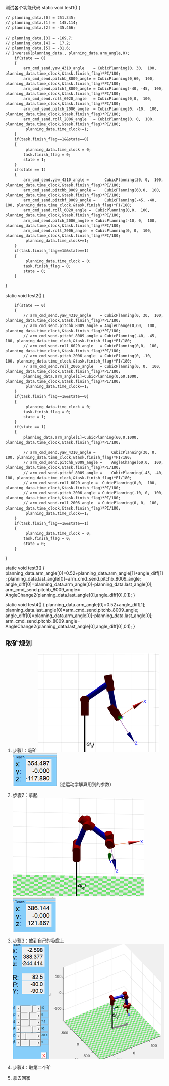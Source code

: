 测试各个功能代码
static void test1()
{

    // planning_data.[0] = 251.345;
    // planning_data.[1] =  145.114;
    // planning_data.[2] = -35.466;

    // planning_data.[3] = -169.7;
    // planning_data.[4] =  17.2;
    // planning_data.[5] = -31.6;
    // InverseK(planning_data., planning_data.arm_angle,0);
        if(state == 0)
        {
            arm_cmd_send.yaw_4310_angle    = CubicPlanning(0, 30,  100, planning_data.time_clock,&task.finish_flag)*PI/180;
            arm_cmd_send.pitchb_8009_angle = CubicPlanning(0,60,  100, planning_data.time_clock,&task.finish_flag)*PI/180;
            arm_cmd_send.pitchf_8009_angle = CubicPlanning(-40, -45,  100, planning_data.time_clock,&task.finish_flag)*PI/180;
            arm_cmd_send.roll_6020_angle   = CubicPlanning(0,0,  100, planning_data.time_clock,&task.finish_flag)*PI/180;
            arm_cmd_send.pitch_2006_angle  = CubicPlanning(0, -10,  100, planning_data.time_clock,&task.finish_flag)*PI/180;
            arm_cmd_send.roll_2006_angle   = CubicPlanning(0, 0,  100, planning_data.time_clock,&task.finish_flag)*PI/180;
             planning_data.time_clock+=1;
        }
        if(task.finish_flag==1&&state==0)
        {
             planning_data.time_clock = 0;
            task.finish_flag = 0;
            state = 1;
        }
        if(state == 1)
        {
            arm_cmd_send.yaw_4310_angle =       CubicPlanning(30, 0,  100, planning_data.time_clock,&task.finish_flag)*PI/180;
            arm_cmd_send.pitchb_8009_angle =    CubicPlanning(60,0,  100, planning_data.time_clock,&task.finish_flag)*PI/180;
            arm_cmd_send.pitchf_8009_angle =    CubicPlanning(-45, -40,  100, planning_data.time_clock,&task.finish_flag)*PI/180;
            arm_cmd_send.roll_6020_angle =  CubicPlanning(0,0,  100, planning_data.time_clock,&task.finish_flag)*PI/180;
            arm_cmd_send.pitch_2006_angle = CubicPlanning(-10, 0,  100, planning_data.time_clock,&task.finish_flag)*PI/180;
            arm_cmd_send.roll_2006_angle  = CubicPlanning(0, 0,  100, planning_data.time_clock,&task.finish_flag)*PI/180; 
             planning_data.time_clock+=1;
        }
        if(task.finish_flag==1&&state==1)
        {
             planning_data.time_clock = 0;
            task.finish_flag = 0;
            state = 0;
        }
}

static void test2()
{

        if(state == 0)
        {
            // arm_cmd_send.yaw_4310_angle    = CubicPlanning(0, 30,  100, planning_data.time_clock,&task.finish_flag)*PI/180;
            // arm_cmd_send.pitchb_8009_angle = AngleChange(0,60,  100, planning_data.time_clock,&task.finish_flag)*PI/180;
            // arm_cmd_send.pitchf_8009_angle = CubicPlanning(-40, -45,  100, planning_data.time_clock,&task.finish_flag)*PI/180;
            // arm_cmd_send.roll_6020_angle   = CubicPlanning(0,0,  100, planning_data.time_clock,&task.finish_flag)*PI/180;
            // arm_cmd_send.pitch_2006_angle  = CubicPlanning(0, -10,  100, planning_data.time_clock,&task.finish_flag)*PI/180;
            // arm_cmd_send.roll_2006_angle   = CubicPlanning(0, 0,  100, planning_data.time_clock,&task.finish_flag)*PI/180;
            planning_data.arm_angle[1]=CubicPlanning(0,60,1000, planning_data.time_clock,&task.finish_flag)*PI/180;
             planning_data.time_clock+=1;
        }
        if(task.finish_flag==1&&state==0)
        {
             planning_data.time_clock = 0;
            task.finish_flag = 0;
            state = 1;
        }
        if(state == 1)
        {
            planning_data.arm_angle[1]=CubicPlanning(60,0,1000, planning_data.time_clock,&task.finish_flag)*PI/180;

            // arm_cmd_send.yaw_4310_angle =       CubicPlanning(30, 0,  100, planning_data.time_clock,&task.finish_flag)*PI/180;
            // arm_cmd_send.pitchb_8009_angle =    AngleChange(60,0,  100, planning_data.time_clock,&task.finish_flag)*PI/180;
            // arm_cmd_send.pitchf_8009_angle =    CubicPlanning(-45, -40,  100, planning_data.time_clock,&task.finish_flag)*PI/180;
            // arm_cmd_send.roll_6020_angle =  CubicPlanning(0,0,  100, planning_data.time_clock,&task.finish_flag)*PI/180;
            // arm_cmd_send.pitch_2006_angle = CubicPlanning(-10, 0,  100, planning_data.time_clock,&task.finish_flag)*PI/180;
            // arm_cmd_send.roll_2006_angle  = CubicPlanning(0, 0,  100, planning_data.time_clock,&task.finish_flag)*PI/180; 
             planning_data.time_clock+=1;
        }
        if(task.finish_flag==1&&state==1)
        {
             planning_data.time_clock = 0;
            task.finish_flag = 0;
            state = 0;
        }
}

static void test3()
{
    planning_data.arm_angle[0]=0.52+planning_data.arm_angle[1]+angle_diff[1];
    planning_data.last_angle[0]=arm_cmd_send.pitchb_8009_angle;
    angle_diff[0]=planning_data.arm_angle[0]-planning_data.last_angle[0];
    arm_cmd_send.pitchb_8009_angle= AngleChange2(planning_data.last_angle[0],angle_diff[0],0.1);
}

static void test4()
{
    planning_data.arm_angle[0]=0.52+angle_diff[1];
    planning_data.last_angle[0]=arm_cmd_send.pitchb_8009_angle;
    angle_diff[0]=planning_data.arm_angle[0]-planning_data.last_angle[0];
    arm_cmd_send.pitchb_8009_angle= AngleChange2(planning_data.last_angle[0],angle_diff[0],0.1);
}



## 取矿规划
1. 步骤1：吸矿
![alt text](image.png)
![alt text](image-1.png)（逆运动学解算用到的参数）

2. 步骤2：拿起
![alt text](image-2.png)
![alt text](image-3.png)

3. 步骤3：放到自己的吸盘上
![alt text](image-4.png)

4. 步骤4：取第二个矿
5. 拿去回家